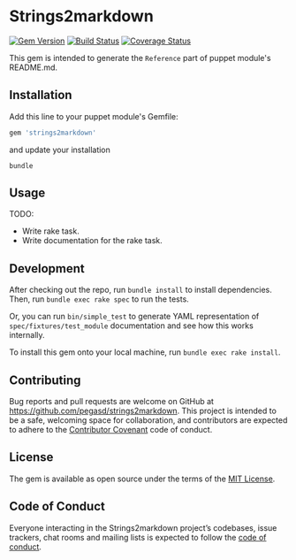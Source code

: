 # Strings2markdown

[![Gem Version](https://badge.fury.io/rb/strings2markdown.svg)](https://badge.fury.io/rb/strings2markdown)
[![Build Status](https://travis-ci.org/pegasd/strings2markdown.svg?branch=master)](https://travis-ci.org/pegasd/strings2markdown)
[![Coverage Status](https://coveralls.io/repos/github/pegasd/strings2markdown/badge.svg)](https://coveralls.io/github/pegasd/strings2markdown)

This gem is intended to generate the `Reference` part of puppet module's README.md.

## Installation

Add this line to your puppet module's Gemfile:

```ruby
gem 'strings2markdown'
```

and update your installation

```shell
bundle
```

## Usage

TODO:

- Write rake task.
- Write documentation for the rake task.

## Development

After checking out the repo, run `bundle install` to install dependencies. Then, run `bundle exec rake spec` to run the tests.

Or, you can run `bin/simple_test` to generate YAML representation of `spec/fixtures/test_module` documentation and see how this works 
internally.

To install this gem onto your local machine, run `bundle exec rake install`.

## Contributing

Bug reports and pull requests are welcome on GitHub at https://github.com/pegasd/strings2markdown. This project is intended to be a safe,
welcoming space for collaboration, and contributors are expected to adhere to the [Contributor Covenant](http://contributor-covenant.org)
code of conduct.

## License

The gem is available as open source under the terms of the [MIT License](http://opensource.org/licenses/MIT).

## Code of Conduct

Everyone interacting in the Strings2markdown project’s codebases, issue trackers, chat rooms and mailing lists is expected to follow the
[code of conduct](https://github.com/pegasd/strings2markdown/blob/master/CODE_OF_CONDUCT.md).
